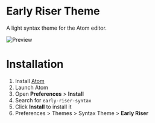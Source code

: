 # Early Riser Theme

A light syntax theme for the Atom editor.

![Preview](https://cdn.jsdelivr.net/gh/mikemcbride/early-riser-syntax/images/preview.png)

# Installation

1.  Install [Atom](https://atom.io/)
2.  Launch Atom
3.  Open **Preferences** > **Install**
4.  Search for `early-riser-syntax`
5.  Click **Install** to install it
6.  Preferences > Themes > Syntax Theme > **Early Riser**
